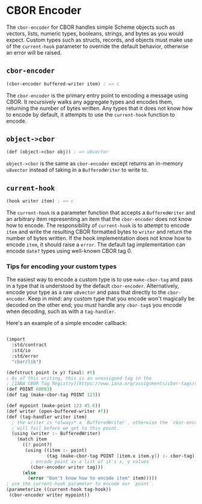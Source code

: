 # CBOR Encoder

The `cbor-encoder` for CBOR handles simple Scheme objects such as vectors, lists, numeric
types, booleans, strings, and bytes as you would expect. Custom types such as structs,
records, and objects must make use of the `current-hook` parameter to override the
default behavior, otherwise an error will be raised.

## `cbor-encoder`

```scheme
(cbor-encoder buffered-writer item) ; => c
```

The `cbor-encoder` is the primary entry point to encoding a message using CBOR. It
recursively walks any aggregate types and encodes them, returning the number of bytes
written. Any types that it does not know how to encode by default, it attempts to use
the `current-hook` function to encode.

## `object->cbor`

```scheme
(def (object->cbor obj)) ; => u8vector
```

`object->cbor` is the same as `cbor-encoder` except returns an in-memory `u8vector` instead
of taking in a `BufferedWriter` to write to.

## `current-hook`

```scheme
(hook writer item) ; => c
```

The `current-hook` is a parameter function that accepts a `BufferedWriter` and an
arbitrary item representing an item that the `cbor-encoder` does not know how to encode. The
responsibility of `current-hook` is to attempt to encode `item` and write the resulting
CBOR formatted bytes to `writer` and return the number of bytes written. If the hook
implementation does not know how to encode `item`, it should raise a `error`. The
default tag implementation can encode `date?` types using well-known CBOR tag 0.

### Tips for encoding your custom types

The easiest way to encode a custom type is to use `make-cbor-tag` and pass in a type
that is understood by the default `cbor-encoder`. Alternatively, encode your type as a raw
`u8vector` and pass that directly to the `cbor-encoder`. Keep in mind: any custom type that
you encode won't magically be decoded on the other end; you *must* handle any
`cbor-tag`s you encode when decoding, such as with a `tag-handler`.

Here's an example of a simple encoder callback:

```scheme

(import
  :std/contract
  :std/io
  :std/error
  "cbor/lib")

(defstruct point (x y) final: #t)
; As of this writing, this is an unassigned tag in the
; [IANA CBOR Tag Registry](https://www.iana.org/assignments/cbor-tags/cbor-tags.xhtml)
(def POINT 60003)
(def tag (make-cbor-tag POINT 123))

(def mypoint (make-point 123 45.6))
(def writer (open-buffered-writer #f))
(def (tag-handler writer item)
  ; the writer is *always* a `BufferedWriter`, otherwise the `cbor-encoder` application below
  ; will fail before we get to this point.
  (using (writer :- BufferedWriter)
    (match item
      ((? point?)
       (using ((item :- point)
               (tag (make-cbor-tag POINT [item.x item.y]) :- cbor-tag))
         ; encode point as a list of it's x, y values
         (cbor-encoder writer tag)))
      (else
        (error "Don't know how to encode item" item)))))
; use the current-hook parameter to encode our `point`.
(parameterize ((current-hook tag-hook))
 (cbor-encoder writer mypoint))

```
